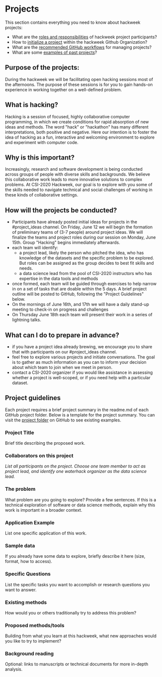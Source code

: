 # Projects

This section contains everything you need to know about hackweek projects:

* What are the [roles and responsibilities](project_roles.md) of hackweek project participants?
* How to [initialize a project](project_initialization.md) within the hackweek Github Organization?
* What are the [recommended GitHub workflows](example_workflow.md) for managing projects?
* What are some [examples of past projects](2019_projects.md)?

## Purpose of the projects:

During the hackweek we will be facilitating open hacking sessions most of the afternoons. The purpose of these sessions is for you to gain hands-on experience in working together on a well-defined problem.

## What is hacking?

Hacking is a session of focused, highly collaborative computer programming, in which we create conditions for rapid absorption of new ideas and methods. The word "hack" or "hackathon" has many different interpretations, both positive and negative. Here our intention is to foster the idea of hacking as a fun, interactive and welcoming environment to explore and experiment with computer code.  

## Why is this important?

Increasingly, research and software development is being conducted across groups of people with diverse skills and backgrounds. We believe this collaborative work leads to more innovative solutions to complex problems. At CSI-2020 Hackweek, our goal is to explore with you some of the skills needed to navigate technical and social challenges of working in these kinds of collaborative settings.

## How will the projects be conducted?

* Participants have already posted initial ideas for projects in the #project_ideas channel. On Friday, June 12 we will begin the formation of preliminary teams of  (3-7 people) around project ideas. We will finalize the teams and project roles during our session on Monday, June 15th. Group "Hacking" begins immediately afterwards. 
* each team will identify:
  * a project lead, likely the person who pitched the idea, who has knowledge of the datasets and the specific problem to be explored. But roles can be assigned as the group decides to best fit skills and needs. 
  * a data science lead from the pool of CSI-2020 instructors who has expertise in the data tools and methods
* once formed, each team will be guided through exercises to help narrow in on a set of tasks that are doable within the 5 days. A brief project outline will be posted to GitHub, following the "Project Guidelines" below.
* On the mornings of June 16th, and 17th we will have a daily stand-up meeting to check-in on progress and challenges
* On Thursday June 18th each team will present their work in a series of lightning talks.

## What can I do to prepare in advance?

* if you have a project idea already brewing, we encourage you to share that with participants on our #project_ideas channel. 
* feel free to explore various projects and initiate conversations. The goal is to gather as much information as you can to inform your decision about which team to join when we meet in person.
* contact a CSI-2020 organizer if you would like assistance in assessing whether a project is well-scoped, or if you need help with a particular dataset.

## Project guidelines

Each project requires a brief project summary in the readme.md of each GitHub project folder. Below is a template for the project summary. You can visit the [project folder](https://github.com/ICESAT-2HackWeek/projects_2020) on GitHub to see existing examples.

### Project Title

Brief title describing the proposed work.

### Collaborators on this project

_List all participants on the project. Choose one team member to act as project lead, and identify one waterhack organizer as the data science lead._

### The problem

What problem are you going to explore? Provide a few sentences. If this is a technical exploration of software or data science methods, explain why this work is important in a broader context.

### Application Example

List one specific application of this work.

### Sample data

If you already have some data to explore, briefly describe it here (size, format, how to access).

### Specific Questions

List the specific tasks you want to accomplish or research questions you want to answer.

### Existing methods

How would you or others traditionally try to address this problem?

### Proposed methods/tools

Building from what you learn at this hackweek, what new approaches would you like to try to implement?

### Background reading

Optional: links to manuscripts or technical documents for more in-depth analysis.

